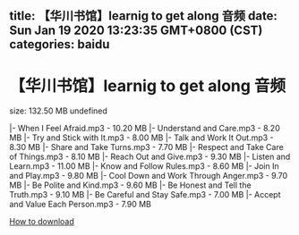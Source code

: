 
title: 【华川书馆】learnig to get along  音频
date: Sun Jan 19 2020 13:23:35 GMT+0800 (CST)    
categories: baidu
---

# 【华川书馆】learnig to get along  音频
size: 132.50 MB
 undefined
 
|- When I Feel Afraid.mp3 - 10.20 MB
|- Understand and Care.mp3 - 8.20 MB
|- Try and Stick with It.mp3 - 8.00 MB
|- Talk and Work It Out.mp3 - 8.30 MB
|- Share and Take Turns.mp3 - 7.70 MB
|- Respect and Take Care of Things.mp3 - 8.10 MB
|- Reach Out and Give.mp3 - 9.30 MB
|- Listen and Learn.mp3 - 11.00 MB
|- Know and Follow Rules.mp3 - 8.60 MB
|- Join In and Play.mp3 - 9.80 MB
|- Cool Down and Work Through Anger.mp3 - 9.70 MB
|- Be Polite and Kind.mp3 - 9.60 MB
|- Be Honest and Tell the Truth.mp3 - 9.10 MB
|- Be Careful and Stay Safe.mp3 - 7.00 MB
|- Accept and Value Each Person.mp3 - 7.90 MB

[How to download](https://bpcam.bemobtrk.com/go/2ceec3aa-1ca2-46d6-b9ff-aaa5c184517c?jno=637)